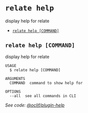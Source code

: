 `relate help`
=============

display help for relate

* [`relate help [COMMAND]`](#relate-help-command)

## `relate help [COMMAND]`

display help for relate

```
USAGE
  $ relate help [COMMAND]

ARGUMENTS
  COMMAND  command to show help for

OPTIONS
  --all  see all commands in CLI
```

_See code: [@oclif/plugin-help](https://github.com/oclif/plugin-help/blob/v2.2.3/src\commands\help.ts)_

